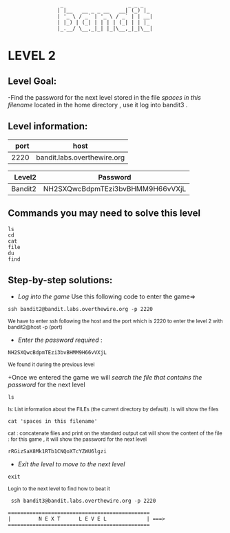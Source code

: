                      _                     _ _ _
                    | |__   __ _ _ __   __| (_) |_
                    | '_ \ / _` | '_ \ / _` | | __|
                    | |_) | (_| | | | | (_| | | |_
                    |_.__/ \__,_|_| |_|\__,_|_|\__|  



# LEVEL 2

## Level Goal:

-Find the password for the next level stored in the file *spaces in this filename* located in the home directory  , use it log into bandit3 .

## Level information:

| port |             host               |
|-----:|--------------------------------|
| 2220 |  bandit.labs.overthewire.org   |

| Level2 |  Password                             |
|-------:|---------------------------------------|
| Bandit2| NH2SXQwcBdpmTEzi3bvBHMM9H66vVXjL      |

## Commands you may need to solve this level

```
ls
cd
cat
file
du
find
```

## Step-by-step solutions:

+ *Log into the game* 
 Use this following code to enter the game=>
```
ssh bandit2@bandit.labs.overthewire.org -p 2220
```
<sub>We have to enter ssh following the host and the port which is 2220 to enter the level 2 with bandit2@host -p (port)</sub>

+ *Enter the password required* : 
```
NH2SXQwcBdpmTEzi3bvBHMM9H66vVXjL
```
<sub>We found it during the previous level</sub>

+Once we entered the game we will *search the file that contains the password* for the next level
```
ls
```
<sub>
  ls: List information about the FILEs (the current directory by default).
  ls will show the files
</sub>

``` 
cat 'spaces in this filename'
```
<sub>
  cat :  concatenate files and print on the standard output
  cat will show the content of the file : for this game , it will show the password for the next level
</sub>

``` 
rRGizSaX8Mk1RTb1CNQoXTcYZWU6lgzi

```

+ *Exit the level to move to the next level*
```
exit

```
<sub>Login to the next level to find how to beat it</sub>
```
 ssh bandit3@bandit.labs.overthewire.org -p 2220

```
```
==============================================
|         N E X T      L E V E L             | ===>
==============================================    
```
